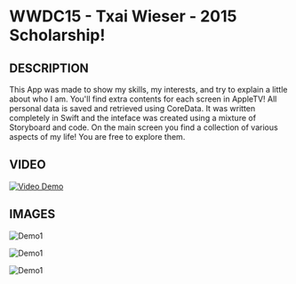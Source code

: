 # WWDC15 - Txai Wieser - 2015 Scholarship!

## **DESCRIPTION**
This App was made to show my skills, my interests, and try to explain a little about who I am.
You'll find extra contents for each screen in AppleTV! 
All personal data is saved and retrieved using CoreData.
It was written completely in Swift and the inteface was created using a mixture of Storyboard and code.
On the main screen you find a collection of various aspects of my life!
You are free to explore them.

## **VIDEO**

[![Video Demo](http://img.youtube.com/vi/s-ZKPdDrEow/0.jpg)](http://youtu.be/s-ZKPdDrEow)

## **IMAGES**

![Demo1](https://github.com/txaidw/WWDC15-Txai-Wieser/blob/master/ss1.png)


![Demo1](https://github.com/txaidw/WWDC15-Txai-Wieser/blob/master/ss2.png)


![Demo1](https://github.com/txaidw/WWDC15-Txai-Wieser/blob/master/ss3.png)
